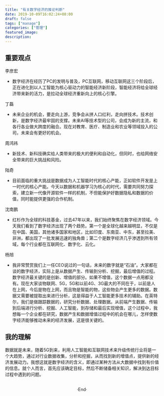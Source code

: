 ```yaml
---
title: "有关数字经济的推论判断"
date: 2019-10-09T16:02:24+08:00
draft: false
tags: ["manage"]
categories: ["管理"]
featured_image: 
description: 
---
```


## 重要观点

李彦宏

- 数字经济在经历了PC的发明与普及，PC互联网，移动互联网这三个阶段后，正在进化到以人工智能为核心驱动力的智能经济新阶段，智能经济将给全球经济带来新的活力，是拉动全球经济重新向上的核心引擎。

丁磊

- 未来企业的机会，要走向上游，竞争会从拼人口红利，走向拼技术。技术创新，是数字经济最牢固的支撑。未来AI等技术型的公司，会成为新的主流，和各行各业做大跨度的融合。现在对教育、医疗、制造业和农业等领域投入的公司，未来会有更好的机会。

周鸿祎

- 新技术、新科技确实给人类带来的极大的便利和自动化，但同时，也给网络安全带来的巨大挑战和风险。

陆奇

- 目前面临的重大挑战是数据成为人工智能时代的核心产能，正如软件开发是上一时代的核心产能。今天以数据和机器学习为核心的时代，需要共同努力探索，建立新一代像开源软件一样的机制，不但能保护好数据隐私和数据的价值，同时能提供更强的合作机制。

沈南鹏

- 红杉作为全球的科技基金，过去47年以来，我们始终聚焦在数字经济领域。今天我们看到了数字经济出现了两个趋势。第一个是全球化越来越明显，不仅是在中国、美国，其他诸多国家和地区，比如印度、东南亚、中东，甚至拉美、非洲，都出现了一批发展迅速的独角兽；第二个是数字经济几乎渗透到所有领域，每个行业都在互联网化、数字化、云化。

杨旭

- 我非常赞赏我们上一任CEO说过的一句话，未来的数字就是“石油”。大家都在谈的数字经济，实际上是从数据产生、传输到分析、挖掘，最后增值的过程。数字经济最关键的是创新、增值的部分。如果不增值，这个数据一点用都没有。现在大家谈物联网、5G，5G和以前4G、3G最大的不同在于，以前是人在上网，今后是物在上网，而且物是智能的物，这些物会产生更多的数据。数据又需要被提取出来进行分析，这是得益于人工智能更多技术的辅助。在英特尔，我们是做跟踪数据的，研究分析数据、处理数据。从前端产生数据、传输到后端进行分析、挖掘、人工智能，到存储和最后实现增值，这个过程中，我想每一个企业都在研究，数据产生和数据增值过程中的机会在哪儿，怎样使数字经济能够推动未来的经济发展，这是很关键的。

## 我的理解

数据就是未来，随着5G到来，利用人工智能和互联网技术来升级传统行业将是一个大趋势，通过对行业数据收集，分析和挖掘，从而找到新的增值点，提供新的经济发展动力。我想这就是数字经济的含义，即通过某种方法从大数据中找到有价值的信息。就个人而言，首先应该确定目标，然后不断储备相关知识，解决到达目标过程中遇到的问题。

<br>

<center>  ·End·  </center>